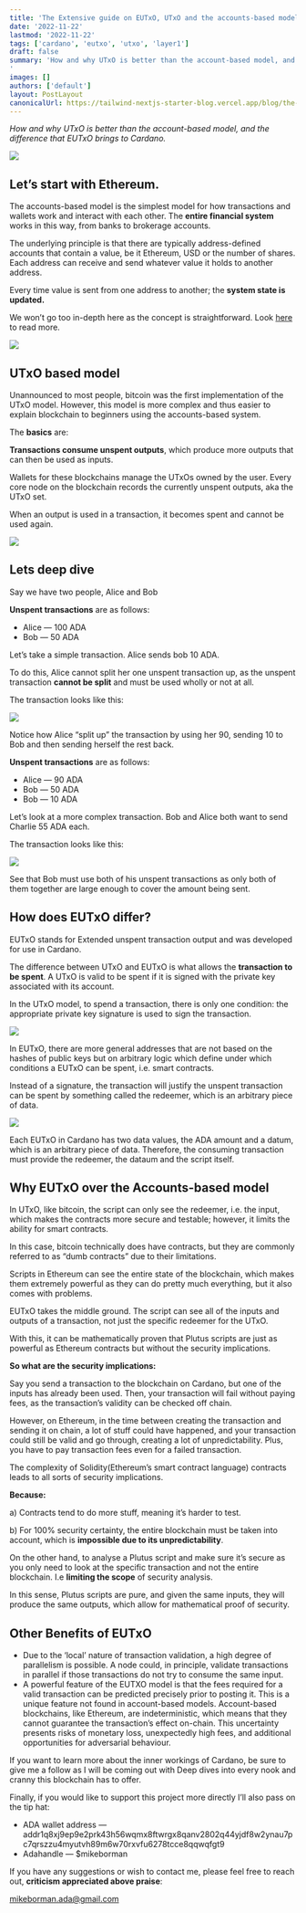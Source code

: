 ```yaml
---
title: 'The Extensive guide on EUTxO, UTxO and the accounts-based model'
date: '2022-11-22'
lastmod: '2022-11-22'
tags: ['cardano', 'eutxo', 'utxo', 'layer1']
draft: false
summary: 'How and why UTxO is better than the account-based model, and the difference that EUTxO brings to Cardano.
'
images: []
authors: ['default']
layout: PostLayout
canonicalUrl: https://tailwind-nextjs-starter-blog.vercel.app/blog/the-extensive guide-on-eutxo-utxo-and-the-accounts-based-model
---
```


_How and why UTxO is better than the account-based model, and the difference that EUTxO brings to Cardano._

![](https://miro.medium.com/max/875/0*6QPCy-057cLaqGZr)

## Let’s start with Ethereum.

The accounts-based model is the simplest model for how transactions and wallets work and interact with each other. The **entire financial system** works in this way, from banks to brokerage accounts.

The underlying principle is that there are typically address-defined accounts that contain a value, be it Ethereum, USD or the number of shares. Each address can receive and send whatever value it holds to another address.

Every time value is sent from one address to another; the **system state is updated.**

We won’t go too in-depth here as the concept is straightforward. Look [here](https://jcliff.medium.com/intro-to-blockchain-utxo-vs-account-based-89b9a01cd4f5) to read more.

![](https://miro.medium.com/max/875/0*ppi81iLFX0VyaK48.jpg)

## UTxO based model

Unannounced to most people, bitcoin was the first implementation of the UTxO model. However, this model is more complex and thus easier to explain blockchain to beginners using the accounts-based system.

The **basics** are:

**Transactions consume unspent outputs**, which produce more outputs that can then be used as inputs.

Wallets for these blockchains manage the UTxOs owned by the user. Every core node on the blockchain records the currently unspent outputs, aka the UTxO set.

When an output is used in a transaction, it becomes spent and cannot be used again.

![](https://miro.medium.com/max/875/0*_QeI1EWghK0jmBgY)

## Lets deep dive

Say we have two people, Alice and Bob

**Unspent transactions** are as follows:

- Alice — 100 ADA
- Bob — 50 ADA

Let’s take a simple transaction. Alice sends bob 10 ADA.

To do this, Alice cannot split her one unspent transaction up, as the unspent transaction **cannot be split** and must be used wholly or not at all.

The transaction looks like this:

![](https://miro.medium.com/max/875/1*UIezHI9Dn88ToqgNvMp3vA.png)

Notice how Alice “split up” the transaction by using her 90, sending 10 to Bob and then sending herself the rest back.

**Unspent transactions** are as follows:

- Alice — 90 ADA
- Bob — 50 ADA
- Bob — 10 ADA

Let’s look at a more complex transaction. Bob and Alice both want to send Charlie 55 ADA each.

The transaction looks like this:

![](https://miro.medium.com/max/875/1*FhJOutviNqvGgwlGB5dVwQ.png)

See that Bob must use both of his unspent transactions as only both of them together are large enough to cover the amount being sent.

## How does EUTxO differ?

EUTxO stands for Extended unspent transaction output and was developed for use in Cardano.

The difference between UTxO and EUTxO is what allows the **transaction to be spent**. A UTxO is valid to be spent if it is signed with the private key associated with its account.

In the UTxO model, to spend a transaction, there is only one condition: the appropriate private key signature is used to sign the transaction.

![](https://miro.medium.com/max/875/1*xZl5l4zZ7OprEz2aGMw8fg.png)

In EUTxO, there are more general addresses that are not based on the hashes of public keys but on arbitrary logic which define under which conditions a EUTxO can be spent, i.e. smart contracts.

Instead of a signature, the transaction will justify the unspent transaction can be spent by something called the redeemer, which is an arbitrary piece of data.

![](https://miro.medium.com/max/875/1*FVcFk6YXg9Avg_h3VpHE2w.png)

Each EUTxO in Cardano has two data values, the ADA amount and a datum, which is an arbitrary piece of data. Therefore, the consuming transaction must provide the redeemer, the dataum and the script itself.

## Why EUTxO over the Accounts-based model

In UTxO, like bitcoin, the script can only see the redeemer, i.e. the input, which makes the contracts more secure and testable; however, it limits the ability for smart contracts.

In this case, bitcoin technically does have contracts, but they are commonly referred to as “dumb contracts” due to their limitations.

Scripts in Ethereum can see the entire state of the blockchain, which makes them extremely powerful as they can do pretty much everything, but it also comes with problems.

EUTxO takes the middle ground. The script can see all of the inputs and outputs of a transaction, not just the specific redeemer for the UTxO.

With this, it can be mathematically proven that Plutus scripts are just as powerful as Ethereum contracts but without the security implications.

**So what are the security implications:**

Say you send a transaction to the blockchain on Cardano, but one of the inputs has already been used. Then, your transaction will fail without paying fees, as the transaction’s validity can be checked off chain.

However, on Ethereum, in the time between creating the transaction and sending it on chain, a lot of stuff could have happened, and your transaction could still be valid and go through, creating a lot of unpredictability. Plus, you have to pay transaction fees even for a failed transaction.

The complexity of Solidity(Ethereum’s smart contract language) contracts leads to all sorts of security implications.

**Because:**

a) Contracts tend to do more stuff, meaning it’s harder to test.

b) For 100% security certainty, the entire blockchain must be taken into account, which is **impossible due to its unpredictability**.

On the other hand, to analyse a Plutus script and make sure it’s secure as you only need to look at the specific transaction and not the entire blockchain. I.e **limiting the scope** of security analysis.

In this sense, Plutus scripts are pure, and given the same inputs, they will produce the same outputs, which allow for mathematical proof of security.

## Other Benefits of EUTxO

- Due to the ‘local’ nature of transaction validation, a high degree of parallelism is possible. A node could, in principle, validate transactions in parallel if those transactions do not try to consume the same input.
- A powerful feature of the EUTXO model is that the fees required for a valid transaction can be predicted precisely prior to posting it. This is a unique feature not found in account-based models. Account-based blockchains, like Ethereum, are indeterministic, which means that they cannot guarantee the transaction’s effect on-chain. This uncertainty presents risks of monetary loss, unexpectedly high fees, and additional opportunities for adversarial behaviour.

If you want to learn more about the inner workings of Cardano, be sure to give me a follow as I will be coming out with Deep dives into every nook and cranny this blockchain has to offer.

Finally, if you would like to support this project more directly I’ll also pass on the tip hat:

- ADA wallet address — addr1q8xj9ep9e2prk43h56wqmx8ftwrgx8qanv2802q44yjdf8w2ynau7pc7qrszzu4myutvh89m6w70rxvfu6278tcce8qqwqfgt9
- Adahandle — $mikeborman

If you have any suggestions or wish to contact me, please feel free to reach out, **criticism appreciated above praise**:

mikeborman.ada@gmail.com
